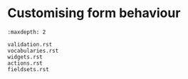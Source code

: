 # Customising form behaviour

```{toctree}
:maxdepth: 2

validation.rst
vocabularies.rst
widgets.rst
actions.rst
fieldsets.rst
```
